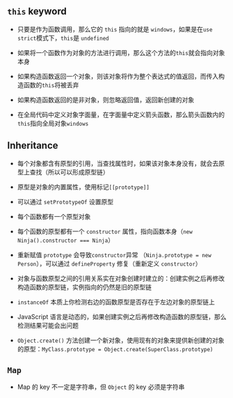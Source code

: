 ## `this` keyword

- 只要是作为函数调用，那么它的 `this` 指向的就是 `windows`，如果是在`use strict`模式下，`this`是 `undefined`
- 如果将一个函数作为对象的方法进行调用，那么这个方法的`this`就会指向对象本身

- 如果构造函数返回一个对象，则该对象将作为整个表达式的值返回，而传入构造函数的`this`将被丢弃
- 如果构造函数返回的是非对象，则忽略返回值，返回新创建的对象

- 在全局代码中定义对象字面量，在字面量中定义箭头函数，那么箭头函数内的`this`指向全局对象`windows`

## Inheritance

- 每个对象都含有原型的引用，当查找属性时，如果该对象本身没有，就会去原型上查找（所以可以形成原型链）
- 原型是对象的内置属性，使用标记`[[prototype]]`
- 可以通过 `setPrototypeOf` 设置原型

- 每个函数都有一个原型对象
- 每个函数的原型都有一个 `constructor` 属性，指向函数本身（`new Ninja().constructor === Ninja`）
- 重新赋值 `prototype` 会导致`constructor`异常 （`Ninja.prototype = new Person`），可以通过 `defineProperty` 修复（重新定义 `constructor`）

- 对象与函数原型之间的引用关系实在对象创建时建立的：创建实例之后再修改构造函数的原型链，实例指向的仍然是旧的原型链

- `instanceOf` 本质上你检测右边的函数原型是否存在于左边对象的原型链上
-  JavaScript 语言是动态的，如果创建实例之后再修改构造函数的原型链，那么检测结果可能会出问题

- `Object.create()` 方法创建一个新对象，使用现有的对象来提供新创建的对象的原型：`MyClass.prototype = Object.create(SuperClass.prototype)`

## `Map`

- Map 的 key 不一定是字符串，但 `Object` 的 key 必须是字符串



